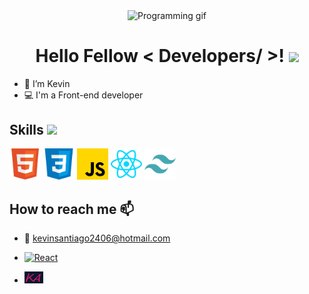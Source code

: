 <p align="center">

  <img align="center" alt="Programming gif" src="https://camo.githubusercontent.com/40165a147c3dcea0fa1db780bb533fc5f98546ccfb9d5d05ddb2f429277f5348/68747470733a2f2f616e616c7974696373696e6469616d61672e636f6d2f77702d636f6e74656e742f75706c6f6164732f323031382f31322f646576656c6f7065722d6472696262626c652e676966" width="750" height="520">

</p>

<h1 align="center" > Hello Fellow < Developers/ >! <img src = "https://raw.githubusercontent.com/MartinHeinz/MartinHeinz/master/wave.gif" width = 30px> </h1>

- 🧑 I’m Kevin
- 💻 I'm a Front-end developer

<h2> Skills <img src = "https://media2.giphy.com/media/QssGEmpkyEOhBCb7e1/giphy.gif?cid=ecf05e47a0n3gi1bfqntqmob8g9aid1oyj2wr3ds3mg700bl&rid=giphy.gif" width = 32px> </h2>

<p align="left"> 

  <img alt="Html" src="https://github.com/AvilaKevin/portfolio/blob/master/src/assets/html.png?raw=true" width="50px">
  <img alt="Css" src="https://github.com/AvilaKevin/portfolio/blob/master/src/assets/css.png?raw=true" width="50px">
  <img alt="JS" src="https://github.com/AvilaKevin/portfolio/blob/master/src/assets/javascript.png?raw=true" width="50px">
  <img alt="React" src="https://github.com/AvilaKevin/portfolio/blob/master/src/assets/react.png?raw=true" width="50px">
  <img alt="Tailwind Css" src="https://github.com/AvilaKevin/portfolio/blob/master/src/assets/tailwind.png?raw=true" width="50px">
  
</p>

<h2> How to reach me 📫</h2>

 - 📧 kevinsantiago2406@hotmail.com

 - <a href="https://www.linkedin.com/in/kevin-santiago-avila-abella-2749781b7/"> 
    <img alt="React" src="https://img.icons8.com/color/2x/linkedin-circled--v5.png" width="30px">
  </a>
  
 - <a href="https://avilakevin.github.io/portfolio/"> 
    <img alt="React" src="https://github.com/AvilaKevin/portfolio/blob/master/public/KA.png?raw=true" width="30px">
  </a>
